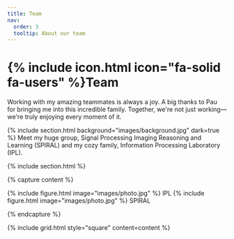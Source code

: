 ```yaml
---
title: Team
nav:
  order: 3
  tooltip: About our team
---
```


# {% include icon.html icon="fa-solid fa-users" %}Team

Working with my amazing teammates is always a joy. A big thanks to Pau for bringing me into this incredible family. Together, we're not just working—we're truly enjoying every moment of it.


{% include section.html background="images/background.jpg" dark=true %}
Meet my huge group, Signal Processing Imaging Reasoning and Learning (SPIRAL) and my cozy family, Information Processing Laboratory (IPL).

{% include section.html %}

{% capture content %}

{% include figure.html image="images/photo.jpg" %}
IPL
{% include figure.html image="images/photo.jpg" %}
SPIRAL

{% endcapture %}

{% include grid.html style="square" content=content %}
